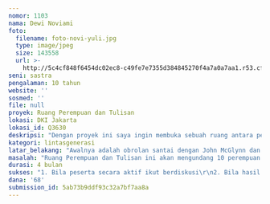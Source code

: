 ```yaml
---
nomor: 1103
nama: Dewi Noviami
foto:
  filename: foto-novi-yuli.jpg
  type: image/jpeg
  size: 143558
  url: >-
    http://5c4cf848f6454dc02ec8-c49fe7e7355d384845270f4a7a0a7aa1.r53.cf2.rackcdn.com/f161ee95-1fa5-48a8-95db-93399fe227ee/foto-novi-yuli.jpg
seni: sastra
pengalaman: 10 tahun
website: ''
sosmed: ''
file: null
proyek: Ruang Perempuan dan Tulisan
lokasi: DKI Jakarta
lokasi_id: Q3630
deskripsi: "Dengan proyek ini saya ingin membuka sebuah ruang antara perempuan penulis muda dan perempuan penulis terdahulu. Di dalam ruang ini maksimal 10 perempuan penulis perempuan akan meneliti, membaca dan membicarakan karya maupun ulasan mengenai para pendahulu mereka yang telah tak ada. Karya para pendahulu yang akan dipilih adalah pilihan masing-masing, saya hanya akan menyediakan nama dan judul buku sebagai awal pilihan, seperti Selasih, Suwarsih Djojopuspito, Rohana Kudus, Titi Said, dan seterusnya. Karya yang dibaca tidak harus karya sastra, tetapi karya tulis.\r\nSetelah para perempuan penulis muda memilih nama dan karya yang akan didalami, mereka akan meriset dan membaca selama 1 (satu) bulan. Kemudian, pertemuan mingguan akan dilakukan dengan pembahasan per karya dan penulis. Semua proses akan dicatat dan ditampilkan di media sosial.\r\nPada akhir proses, saya berharap para perempuan penulis muda mempunyai tulisan pendek hasil pembacaan mereka masing-masing. Bila hasilnya baik, tentu ada kemungkinan kumpulan tulisan itu dibukukan, tetapi itu bukan target utama. Target utama proyek ini adalah ruang bertemu, belajar dan bertukar pikiran."
kategori: lintasgenerasi
latar_belakang: "Awalnya adalah obrolan santai dengan John McGlynn dan Dewi Kharima Michellia setelah membaca drama “Fatimah” yang ditulis pada 1938 oleh Hoesin Bafagih. Ketika itu, saya beranggapan, akan menarik untuk berkumpul bersama beberapa perempuan penulis muda untuk mengetahui pembacaan mereka atas drama mengenai perempuan Hadhrami ini. Dalam drama itu Fatimah dibicarakan oleh para lelaki, tak pernah terlihat sosoknya, dan hanya muncul di ujung cerita di dalam keranda.\r\nDalam waktu hampir bersamaan, buku-buku S. Rukiah diterbitkan kembali oleh Ultimus. Satu bukunya, “Kejatuhan dan Hati” (1950), sudah diterjemahkan ke bahasa Inggris dan diterbitkan Lontar dengan judul “The Fall and The Heart” (2010). Buku seputar masa revolusi Indonesia ini sunguh menarik!\r\nMichellia dan saya kemudian sepakat bahwa ruang yang kami inginkan adalah sebuah ruang yang lebih luas, di mana setiap orang dapat membaca karya perempuan penulis terdahulu. Kami menyadari, dibutuhkan sebuah usaha tertentu untuk menemukan karya-karya penulis terdahulu, karena banyak yang tidak dicetak lagi atau karena alasan politis dihilangkan atau memang terlupakan begitu saja.\r\nSecara ringkas:\r\n-\tkebutuhan ruang bersama bagi perempuan penulis muda untuk berkumpul, bertukar pikiran dan belajar bersama\r\n-\tkebutuhan ruang yang mempertemukan perempuan penulis terdahulu dan yang muda\r\n-\tKarya-karya perempuan penulis terdahulu sulit ditemukan sehingga tak dapat dibaca lagi\r\n"
masalah: "Ruang Perempuan dan Tulisan ini akan mengundang 10 perempuan penulis muda, beberapa orang yang telah dihubungi, menyatakan tertarik untuk terlibat dalam ruang ini. Lontar telah memberi lampu hijau untuk dijadikan tempat pertemuan dan memperbolehkan perpustakaannya dimanfaatkan untuk kegiatan ini. \r\nDengan rancangan kegiatan sebagai berikut:\r\n1. Pertengahan Juni 2018: menetapkan pilihan setiap peserta akan membaca perempuan penulis terdahulu mana (tidak harus karya sastra, tetapi karya tulis) – 1 pertemuan\r\n2. Pertengahan Juni sampai pertengahan Juli: pengumpulan bahan dan pembacaan - 1 bulan\r\n3. Pertengahan Juli sampai pertengahan September 2018: pembahasan setiap perempuan penulis terdahulu oleh masing-masing peserta – 2,5 bulan \r\n\r\nDengan tahapan seperti di atas, ada beberapa hal yang kami harap dapat diraih dari ini, yakni:\r\n-\tSetiap peserta (maksimal 10 perempuan penulis muda) dapat mempelajari 1 perempuan penulis terdahulu\r\n-\tDengan presentasi hasil penemuan dan pembacaan, semua mendapat pengalaman atas pembacaan yang lain\r\n-\tTerkumpulnya bahan-bahan riset dan karya dari 10 penulis perempuan terdahulu\r\n-\tDengan kunjungan atau mengundang perempuan penulis terdahulu yang masih hidup, para peserta dapat bertukar pikiran secara langsung\r\n-\tSetiap peserta membuat tulisan (bentuknya bebas) mengenai para perempuan penulis terdahulu yang dapat dimuat di blog atau media sosial, atau –bila mungkin – dibukukan.\r\n"
durasi: 4 bulan
sukses: "1. Bila peserta secara aktif ikut berdiskusi\r\n2. Bila hasil pembacaan mendapat tanggapan yang baik dari publik\r\n3. Bila ada karya tulis yang dihasilkan dari ruang ini\r\n"
dana: '68'
submission_id: 5ab73b9ddf93c32a7bf7aa8a
---
```

